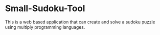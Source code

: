 # Small-Sudoku-Tool
This is a web based application that can create and solve a sudoku puzzle using multiply programming languages.
